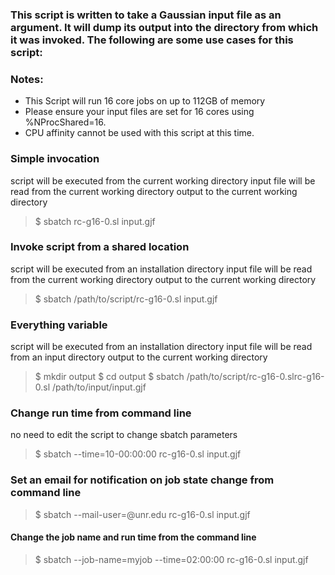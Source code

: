 ### This script is written to take a Gaussian input file as an argument.  It will dump its output into the directory from which it was invoked.  The following are some use cases for this script:

### Notes:
* This Script will run 16 core jobs on up to 112GB of memory
* Please ensure your input files are set for 16 cores using %NProcShared=16.
* CPU affinity cannot be used with this script at this time.


### Simple invocation
script will be executed from the current working directory
input file will be read from the current working directory
output to the current working directory
> $ sbatch rc-g16-0.sl input.gjf

### Invoke script from a shared location
script will be executed from an installation directory
input file will be read from the current working directory
output to the current working directory
> $ sbatch /path/to/script/rc-g16-0.sl input.gjf

### Everything variable
script will be executed from an installation directory
input file will be read from an input directory
output to the current working directory
> $ mkdir output
> $ cd output
> $ sbatch /path/to/script/rc-g16-0.slrc-g16-0.sl /path/to/input/input.gjf

### Change run time from command line
no need to edit the script to change sbatch parameters
> $ sbatch --time=10-00:00:00 rc-g16-0.sl input.gjf

### Set an email for notification on job state change from command line
> $ sbatch --mail-user=<netid>@unr.edu rc-g16-0.sl input.gjf

#### Change the job name and run time from the command line
> $ sbatch --job-name=myjob --time=02:00:00 rc-g16-0.sl input.gjf

